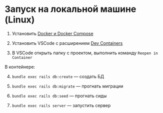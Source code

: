 # Запуск на локальной машине (Linux)
1. Установить [Docker и Docker Compose](https://docs.docker.com/desktop/install/linux-install)

2. Установить VSCode с расширением [Dev Containers](https://marketplace.visualstudio.com/items?itemName=ms-vscode-remote.remote-containers)

3. В VSCode открыть папку с проектом, выполнить команду `Reopen in Container`

В контейнере:

4. `bundle exec rails db:create` — создать БД

5. `bundle exec rails db:migrate` — прогнать миграции

6. `bundle exec rails db:seed` — прогнать сиды

7. `bundle exec rails server` — запустить сервер
